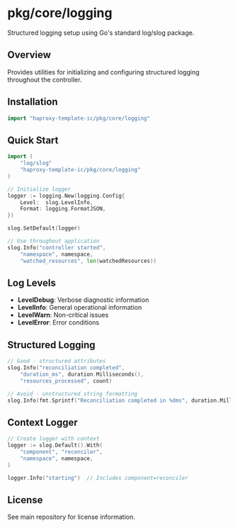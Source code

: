 # pkg/core/logging

Structured logging setup using Go's standard log/slog package.

## Overview

Provides utilities for initializing and configuring structured logging throughout the controller.

## Installation

```go
import "haproxy-template-ic/pkg/core/logging"
```

## Quick Start

```go
import (
    "log/slog"
    "haproxy-template-ic/pkg/core/logging"
)

// Initialize logger
logger := logging.New(logging.Config{
    Level:  slog.LevelInfo,
    Format: logging.FormatJSON,
})

slog.SetDefault(logger)

// Use throughout application
slog.Info("controller started",
    "namespace", namespace,
    "watched_resources", len(watchedResources))
```

## Log Levels

- **LevelDebug**: Verbose diagnostic information
- **LevelInfo**: General operational information
- **LevelWarn**: Non-critical issues
- **LevelError**: Error conditions

## Structured Logging

```go
// Good - structured attributes
slog.Info("reconciliation completed",
    "duration_ms", duration.Milliseconds(),
    "resources_processed", count)

// Avoid - unstructured string formatting
slog.Info(fmt.Sprintf("Reconciliation completed in %dms", duration.Milliseconds()))
```

## Context Logger

```go
// Create logger with context
logger := slog.Default().With(
    "component", "reconciler",
    "namespace", namespace,
)

logger.Info("starting")  // Includes component=reconciler
```

## License

See main repository for license information.
